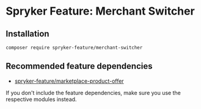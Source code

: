 # Spryker Feature: Merchant Switcher



## Installation

```
composer require spryker-feature/merchant-switcher
```

## Recommended feature dependencies
- [spryker-feature/marketplace-product-offer](https://github.com/spryker-feature/marketplace-product-offer)

If you don't include the feature dependencies, make sure you use the respective modules instead.
